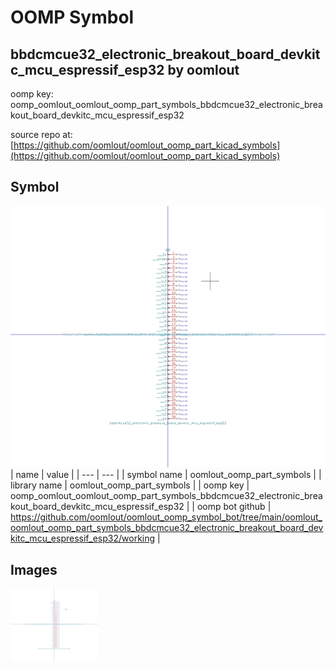 # OOMP Symbol  
## bbdcmcue32_electronic_breakout_board_devkitc_mcu_espressif_esp32  by oomlout  
  
oomp key: oomp_oomlout_oomlout_oomp_part_symbols_bbdcmcue32_electronic_breakout_board_devkitc_mcu_espressif_esp32  
  
source repo at: [https://github.com/oomlout/oomlout_oomp_part_kicad_symbols](https://github.com/oomlout/oomlout_oomp_part_kicad_symbols)  
## Symbol  
  
[![working.png](working_600.png)](working.png)  
| name | value | 
| --- | --- | 
| symbol name | oomlout_oomp_part_symbols | 
| library name | oomlout_oomp_part_symbols | 
| oomp key | oomp_oomlout_oomlout_oomp_part_symbols_bbdcmcue32_electronic_breakout_board_devkitc_mcu_espressif_esp32 | 
| oomp bot github | https://github.com/oomlout/oomlout_oomp_symbol_bot/tree/main/oomlout_oomlout_oomp_part_symbols_bbdcmcue32_electronic_breakout_board_devkitc_mcu_espressif_esp32/working | 
## Images  
  
[![working.png](working_140.png)](working.png)  
